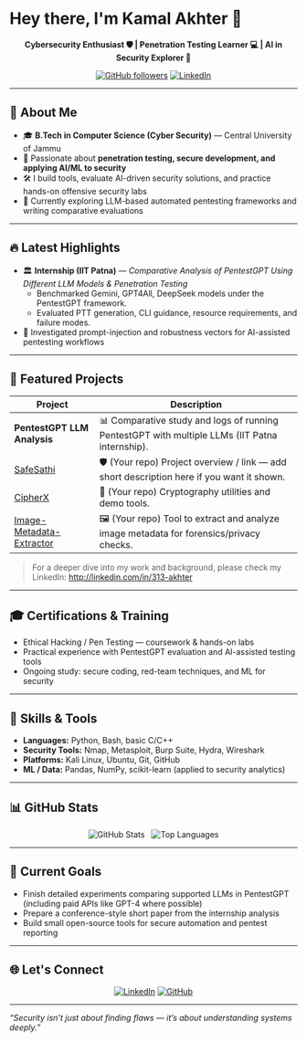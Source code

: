 # Hey there, I'm Kamal Akhter 👋

<p align="center"><strong>Cybersecurity Enthusiast 🛡 | Penetration Testing Learner 💻 | AI in Security Explorer 🤖</strong></p>
<p align="center">
  <a href="https://github.com/Akhter313"><img src="https://img.shields.io/github/followers/Akhter313?label=GitHub&style=social" alt="GitHub followers"/></a>
  <a href="http://linkedin.com/in/313-akhter"><img src="https://img.shields.io/badge/LinkedIn-0077B5?style=social&logo=linkedin" alt="LinkedIn"/></a>
</p>

---

## 🚀 About Me

- 🎓 **B.Tech in Computer Science (Cyber Security)** — Central University of Jammu  
- 🧠 Passionate about **penetration testing, secure development, and applying AI/ML to security**  
- 🛠 I build tools, evaluate AI-driven security solutions, and practice hands-on offensive security labs  
- 📌 Currently exploring LLM-based automated pentesting frameworks and writing comparative evaluations

---

## 🔥 Latest Highlights

- 🏛 **Internship (IIT Patna)** — *Comparative Analysis of PentestGPT Using Different LLM Models & Penetration Testing*  
  - Benchmarked Gemini, GPT4All, DeepSeek models under the PentestGPT framework.  
  - Evaluated PTT generation, CLI guidance, resource requirements, and failure modes.  
- 🧠 Investigated prompt-injection and robustness vectors for AI-assisted pentesting workflows

---

## 🧪 Featured Projects

| Project | Description |
|---|---|
| **PentestGPT LLM Analysis** | 📊 Comparative study and logs of running PentestGPT with multiple LLMs (IIT Patna internship). |
| [SafeSathi](https://github.com/Akhter313/SafeSathi) | 🛡 (Your repo) Project overview / link — add short description here if you want it shown. |
| [CipherX](https://github.com/Akhter313/CipherX) | 🔐 (Your repo) Cryptography utilities and demo tools. |
| [Image-Metadata-Extractor](https://github.com/Akhter313/Image-Metadata-Extractor) | 🖼️ (Your repo) Tool to extract and analyze image metadata for forensics/privacy checks. |

> For a deeper dive into my work and background, please check my LinkedIn: http://linkedin.com/in/313-akhter

---

## 🎓 Certifications & Training

- Ethical Hacking / Pen Testing — coursework & hands-on labs  
- Practical experience with PentestGPT evaluation and AI-assisted testing tools  
- Ongoing study: secure coding, red-team techniques, and ML for security

---

## 🧠 Skills & Tools

- **Languages:** Python, Bash, basic C/C++  
- **Security Tools:** Nmap, Metasploit, Burp Suite, Hydra, Wireshark  
- **Platforms:** Kali Linux, Ubuntu, Git, GitHub  
- **ML / Data:** Pandas, NumPy, scikit-learn (applied to security analytics)

---

## 📊 GitHub Stats

<p align="center">
  <img src="https://github-readme-stats.vercel.app/api?username=Akhter313&show_icons=true&theme=radical" alt="GitHub Stats" />
  &nbsp;
  <img src="https://github-readme-stats.vercel.app/api/top-langs/?username=Akhter313&layout=compact&theme=radical" alt="Top Languages" />
</p>

---

## 🧭 Current Goals

- Finish detailed experiments comparing supported LLMs in PentestGPT (including paid APIs like GPT-4 where possible)  
- Prepare a conference-style short paper from the internship analysis  
- Build small open-source tools for secure automation and pentest reporting

---

## 🌐 Let's Connect

<p align="center">
  <a href="http://linkedin.com/in/313-akhter"><img src="https://img.shields.io/badge/LinkedIn-Connect-blue?style=for-the-badge&logo=linkedin" alt="LinkedIn"/></a>
  <a href="https://github.com/Akhter313"><img src="https://img.shields.io/badge/GitHub-Follow-black?style=for-the-badge&logo=github" alt="GitHub"/></a>
</p>

---

*“Security isn’t just about finding flaws — it’s about understanding systems deeply.”*

